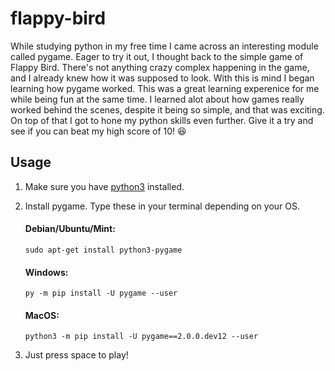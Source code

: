 # flappy-bird

While studying python in my free time I came across an interesting module called pygame.  Eager to try it out, I thought back to the simple game of Flappy Bird.  There's not anything crazy complex happening in the game, and I already knew how it was supposed to look.  With this is mind I began learning how pygame worked.  This was a great learning experenice for me while being fun at the same time.  I learned alot about how games really worked behind the scenes, despite it being so simple, and that was exciting.  On top of that I got to hone my python skills even further.  Give it a try and see if you can beat my high score of 10! :satisfied:

## Usage
1. Make sure you have [python3](https://www.python.org/downloads/) installed.

2. Install pygame.
    Type these in your terminal depending on your OS.
    #### Debian/Ubuntu/Mint:
    `sudo apt-get install python3-pygame`
    #### Windows:
    `py -m pip install -U pygame --user`
    #### MacOS:
    `python3 -m pip install -U pygame==2.0.0.dev12 --user`
    
3. Just press space to play!
